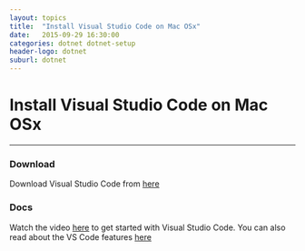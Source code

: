 ```yaml
---
layout: topics
title:  "Install Visual Studio Code on Mac OSx"
date:   2015-09-29 16:30:00
categories: dotnet dotnet-setup
header-logo: dotnet
suburl: dotnet
---
```


# Install Visual Studio Code on Mac OSx

<hr>

### Download

  <p>Download Visual Studio Code from <a href="https://code.visualstudio.com/Download">here</a></p>

### Docs

  <p>Watch the video <a href="https://code.visualstudio.com/Docs/?dv=osx">here</a> to get started with Visual Studio Code. You can also read about the VS Code features <a href="https://code.visualstudio.com/Docs/editor/codebasics">here</a></p>


